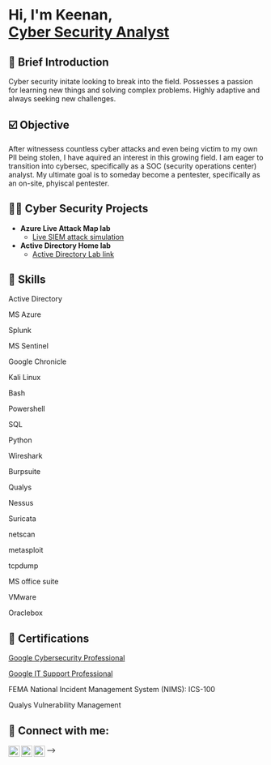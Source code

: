 <h1>Hi, I'm Keenan, <br/><a href="https://github.com/Tchungsec">Cyber Security Analyst</a>

  ## 💬 Brief Introduction
Cyber security initate looking to break into the field. Possesses a passion for learning new things and solving complex problems. Highly adaptive and always seeking new challenges.

  ## ☑️ Objective 
After witnessess countless cyber attacks and even being victim to my own PII being stolen, I have aquired an interest in this growing field. I am eager to transition into cybersec, specifically as a SOC (security operations center) analyst. My ultimate goal is to someday become a pentester, specifically as an on-site, phyiscal pentester. 


<h2>👨‍💻 Cyber Security Projects</h2>


- <b>Azure Live Attack Map lab</b>
  - [Live SIEM attack simulation](https://github.com/TChungSEC/Azure_Sentinel_VM_SIEM_Map/tree/main)
- <b>Active Directory Home lab</b>
  - [Active Directory Lab link](https://github.com/TchungSEC/LINKHERE)
 
 ## 🔑 Skills

  Active Directory
  
  MS Azure
   
  Splunk
  
  MS Sentinel
  
  Google Chronicle
  
  Kali Linux
  
  Bash
  
  Powershell
  
  SQL
  
  Python
  
  Wireshark
  
  Burpsuite
  
  Qualys
  
  Nessus
  
  Suricata
  
  netscan
  
  metasploit
  
  tcpdump
  
  MS office suite
  
  VMware
  
  Oraclebox
  

<h2>📃 Certifications</h2>

[Google Cybersecurity Professional](https://coursera.org/share/26fe7ec252445b42ca6da81142defdcd)

[Google IT Support Professional](https://coursera.org/share/bd598c7ca86d300fbc005b30aec80e1a)

FEMA National Incident Management System (NIMS): ICS-100

Qualys Vulnerability Management

<h2> 👋 Connect with me:</h2>

[<img align="left" alt="JoshMadakor | Twitter" width="22px" src="https://cdn.jsdelivr.net/npm/simple-icons@v3/icons/twitter.svg" />][twitter]
[<img align="left" alt="JoshMadakor | LinkedIn" width="22px" src="https://cdn.jsdelivr.net/npm/simple-icons@v3/icons/linkedin.svg" />][linkedin]
[<img align="left" alt="JoshMadakor | Instagram" width="22px" src="https://cdn.jsdelivr.net/npm/simple-icons@v3/icons/instagram.svg" />][instagram]

[twitter]: https://twitter.com/Tao_Sec
[instagram]: https://www.instagram.com/kdoed/
[linkedin]: https://linkedin.com/in/FILLHERE

<!--
**TChungSEC/TChungSEC** is a ✨ _special_ ✨ repository because its `README.md` (this file) appears on your GitHub profile.

Here are some ideas to get you started:

- 🔭 I’m currently working on ...
- 🌱 I’m currently learning ...
- 👯 I’m looking to collaborate on ...
- 🤔 I’m looking for help with ...
- 💬 Ask me about ...
- 📫 How to reach me: ...
- 😄 Pronouns: ...
- ⚡ Fun fact: ...
-->
-->
